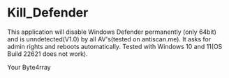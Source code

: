 # Kill_Defender

This application will disable Windows Defender permanently (only 64bit) and is unndetected(V1.0) by all AV's(tested on antiscan.me).
It asks for admin rights and reboots automatically. Tested with Windows 10 and 11(OS Build 22621 does not work).


Your Byte4rray
